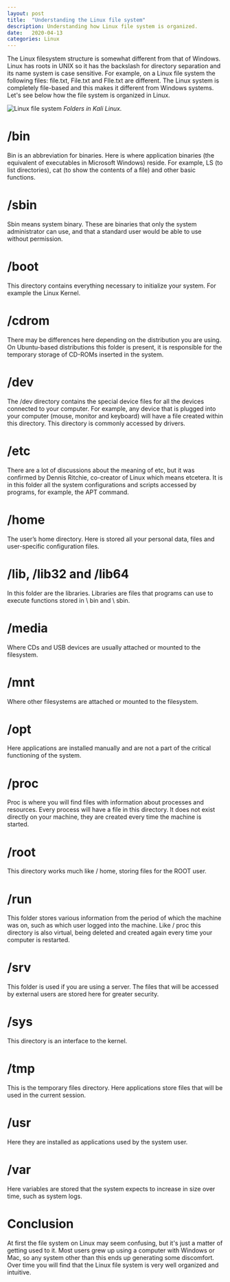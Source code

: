 ```yaml
---
layout: post
title:  "Understanding the Linux file system"
description: Understanding how Linux file system is organized.
date:   2020-04-13
categories: Linux
---
```


The Linux filesystem structure is somewhat different from that of Windows. Linux has roots in UNIX so it has the backslash for directory separation and its name system is case sensitive.
For example, on a Linux file system the following files: file.txt, File.txt and FIle.txt are different.
The Linux system is completely file-based and this makes it different from Windows systems. Let's see below how the file system is organized in Linux.

![Linux file system](/assets/img/folders.jpg)
*Folders in Kali Linux.*

# /bin
Bin is an abbreviation for binaries. Here is where application binaries (the equivalent of executables in Microsoft Windows) reside. For example, LS (to list directories), cat (to show the contents of a file) and other basic functions.
 
# /sbin
Sbin means system binary. These are binaries that only the system administrator can use, and that a standard user would be able to use without permission. 
 
# /boot
This directory contains everything necessary to initialize your system. For example the Linux Kernel.

# /cdrom
There may be differences here depending on the distribution you are using. On Ubuntu-based distributions this folder is present, it is responsible for the temporary storage of CD-ROMs inserted in the system.

# /dev
The /dev directory contains the special device files for all the devices connected to your computer. For example, any device that is plugged into your computer (mouse, monitor and keyboard) will have a file created within this directory. This directory is commonly accessed by drivers.

# /etc
There are a lot of discussions about the meaning of etc, but it was confirmed by Dennis Ritchie, co-creator of Linux which means etcetera. It is in this folder all the system configurations and scripts accessed by programs, for example, the APT command.

# /home
The user’s home directory. Here is stored all your personal data, files and user-specific configuration files.

# /lib, /lib32 and /lib64
In this folder are the libraries. Libraries are files that programs can use to execute functions stored in \ bin and \ sbin.

# /media
Where CDs and USB devices are usually attached or mounted to the filesystem.

# /mnt
Where other filesystems are attached or mounted to the filesystem.

# /opt
Here applications are installed manually and are not a part of the critical functioning of the system.

# /proc
Proc is where you will find files with information about processes and resources. Every process will have a file in this directory. It does not exist directly on your machine, they are created every time the machine is started.

# /root
This directory works much like / home, storing files for the ROOT user.


# /run
This folder stores various information from the period of which the machine was on, such as which user logged into the machine. Like / proc this directory is also virtual, being deleted and created again every time your computer is restarted.

# /srv
This folder is used if you are using a server. The files that will be accessed by external users are stored here for greater security.

# /sys
This directory is an interface to the kernel.

# /tmp
This is the temporary files directory. Here applications store files that will be used in the current session. 

# /usr
Here they are installed as applications used by the system user.

# /var
Here variables are stored that the system expects to increase in size over time, such as system logs.

# Conclusion
At first the file system on Linux may seem confusing, but it's just a matter of getting used to it. Most users grew up using a computer with Windows or Mac, so any system other than this ends up generating some discomfort. Over time you will find that the Linux file system is very well organized and intuitive.